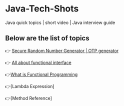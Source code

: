 # Java-Tech-Shots
 Java quick topics | short video | Java interview guide 
 
 ## Below are the list of topics

👉 [Secure Random Number Generator | OTP generator](https://youtu.be/JuX7lQg6mYA)

👉 [All about functional interface](https://youtu.be/S1wlc1DqGb4)

👉[What is Functional Programming](https://youtu.be/oMOAveE15Wc)

👉[Lambda Expression]

👉[Method Reference]
